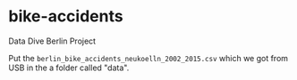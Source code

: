 # bike-accidents
Data Dive Berlin Project

Put the `berlin_bike_accidents_neukoelln_2002_2015.csv` which we got from USB in the a folder called "data".

